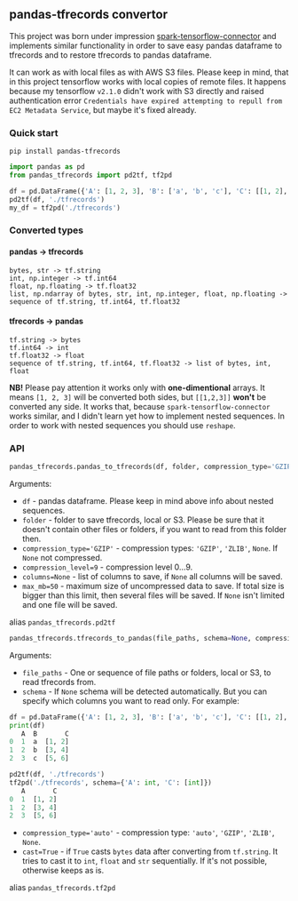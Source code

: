 ## pandas-tfrecords convertor

This project was born under impression [spark-tensorflow-connector](https://github.com/tensorflow/ecosystem/tree/master/spark/spark-tensorflow-connector) and implements similar functionality in order to save easy pandas dataframe to tfrecords and to restore tfrecords to pandas dataframe.

It can work as with local files as with AWS S3 files. Please keep in mind, that in this project tensorflow works with local copies of remote files. It happens because my tensorflow `v2.1.0` didn't work with S3 directly and raised authentication error `Credentials have expired attempting to repull from EC2 Metadata Service`, but maybe it's fixed already.

### Quick start

```
pip install pandas-tfrecords
```

```python
import pandas as pd
from pandas_tfrecords import pd2tf, tf2pd

df = pd.DataFrame({'A': [1, 2, 3], 'B': ['a', 'b', 'c'], 'C': [[1, 2], [3, 4], [5, 6]]})
pd2tf(df, './tfrecords')
my_df = tf2pd('./tfrecords')
```

### Converted types

#### pandas -> tfrecords

```
bytes, str -> tf.string
int, np.integer -> tf.int64
float, np.floating -> tf.float32
list, np.ndarray of bytes, str, int, np.integer, float, np.floating -> sequence of tf.string, tf.int64, tf.float32
```

#### tfrecords -> pandas

```
tf.string -> bytes
tf.int64 -> int
tf.float32 -> float
sequence of tf.string, tf.int64, tf.float32 -> list of bytes, int, float
```

**NB!** Please pay attention it works only with **one-dimentional** arrays. It means `[1, 2, 3]` will be converted both sides, but `[[1,2,3]]` **won't** be converted any side. It works that, because `spark-tensorflow-connector` works similar, and I didn't learn yet how to implement nested sequences. In order to work with nested sequences you should use `reshape`.

### API

```python
pandas_tfrecords.pandas_to_tfrecords(df, folder, compression_type='GZIP', compression_level=9, columns=None, max_mb=50)
```

Arguments:
- `df` - pandas dataframe. Please keep in mind above info about nested sequences.
- `folder` - folder to save tfrecords, local or S3. Please be sure that it doesn't contain other files or folders, if you want to read from this folder then.
- `compression_type='GZIP'` - compression types: `'GZIP'`, `'ZLIB'`, `None`. If `None` not compressed.
- `compression_level=9` - compression level 0...9.
- `columns=None` - list of columns to save, if `None` all columns will be saved.
- `max_mb=50` - maximum size of uncompressed data to save. If total size is bigger than this limit, then several files will be saved. If `None` isn't limited and one file will be saved.

alias `pandas_tfrecords.pd2tf`

```python
pandas_tfrecords.tfrecords_to_pandas(file_paths, schema=None, compression_type='auto', cast=True)
```

Arguments:
- `file_paths` - One or sequence of file paths or folders, local or S3, to read tfrecords from.
- `schema` - If `None` schema will be detected automatically. But you can specify which columns you want to read only. For example:

```python
df = pd.DataFrame({'A': [1, 2, 3], 'B': ['a', 'b', 'c'], 'C': [[1, 2], [3, 4], [5, 6]]})
print(df)
   A  B       C
0  1  a  [1, 2]
1  2  b  [3, 4]
2  3  c  [5, 6]

pd2tf(df, './tfrecords')
tf2pd('./tfrecords', schema={'A': int, 'C': [int]})
   A       C
0  1  [1, 2]
1  2  [3, 4]
2  3  [5, 6]
```

- `compression_type='auto'` - compression type: `'auto'`, `'GZIP'`, `'ZLIB'`, `None`.
- `cast=True` - if `True` casts `bytes` data after converting from `tf.string`. It tries to cast it to `int`, `float` and `str` sequentially. If it's not possible, otherwise keeps as is.

alias `pandas_tfrecords.tf2pd`
